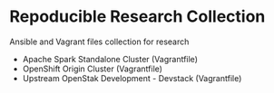 # Repoducible Research Collection

Ansible and Vagrant files collection for research

- Apache Spark Standalone Cluster (Vagrantfile)
- OpenShift Origin Cluster (Vagrantfile)
- Upstream OpenStak Development - Devstack (Vagrantfile)
